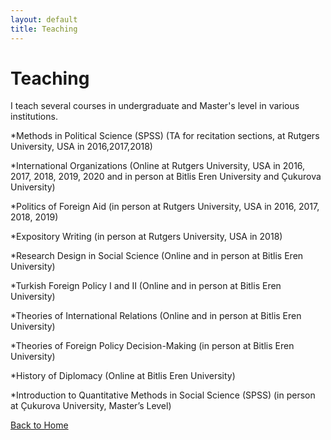 ```yaml
---
layout: default
title: Teaching
---
```




# Teaching

I teach several courses in undergraduate and Master's level in various institutions.

*Methods in Political Science (SPSS) (TA for recitation sections, at Rutgers University, USA in
2016,2017,2018)

*International Organizations (Online at Rutgers University, USA in 2016, 2017, 2018,
2019, 2020 and in person at Bitlis Eren University and Çukurova University)

*Politics of Foreign Aid (in person at Rutgers University, USA in 2016, 2017, 2018,
2019)

*Expository Writing (in person at Rutgers University, USA in 2018)

*Research Design in Social Science (Online and in person at Bitlis Eren University)

*Turkish Foreign Policy I and II (Online and in person at Bitlis Eren University)

*Theories of International Relations (Online and in person at Bitlis Eren University)

*Theories of Foreign Policy Decision-Making (in person at Bitlis Eren University)

*History of Diplomacy (Online at Bitlis Eren University)

*Introduction to Quantitative Methods in Social Science (SPSS) (in person at Çukurova
University, Master’s Level)

[Back to Home](index.md)
